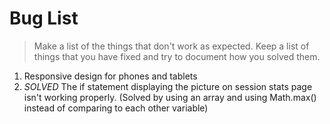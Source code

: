 # Bug List

> Make a list of the things that don't work as expected. Keep a list of things that you have fixed and try to document how you solved them.

1. Responsive design for phones and tablets
2. *SOLVED* The if statement displaying the picture on session stats page isn't working properly. (Solved by using an array and using Math.max() instead of comparing to each other variable)